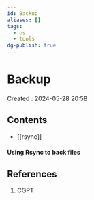```yaml
---
id: Backup
aliases: []
tags:
  - os
  - tools
dg-publish: true
---
```

# Backup
Created : 2024-05-28 20:58

## Contents
- [[rsync]]

#### Using Rsync to back files
 

## References
1. CGPT